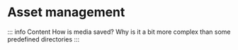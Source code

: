 # Asset management

::: info Content
How is media saved? Why is it a bit more complex than some predefined directories
:::
